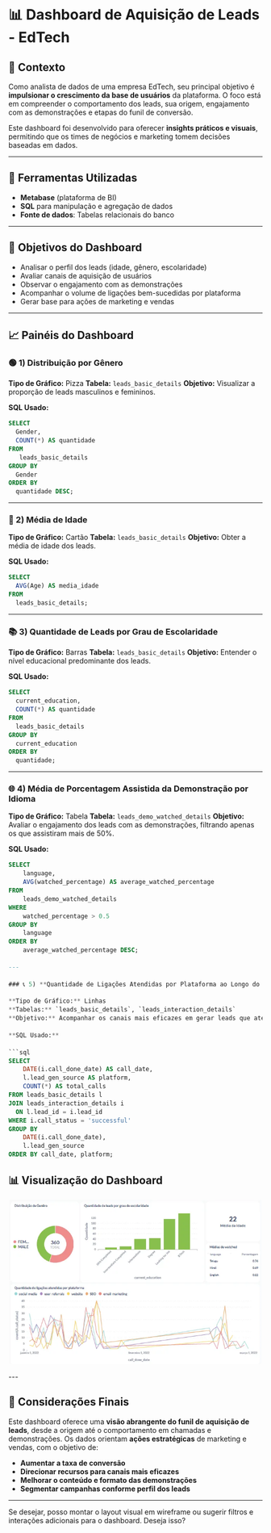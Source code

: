  # 📊 Dashboard de Aquisição de Leads - EdTech

## 📌 Contexto

Como analista de dados de uma empresa EdTech, seu principal objetivo é **impulsionar o crescimento da base de usuários** da plataforma. O foco está em compreender o comportamento dos leads, sua origem, engajamento com as demonstrações e etapas do funil de conversão.

Este dashboard foi desenvolvido para oferecer **insights práticos e visuais**, permitindo que os times de negócios e marketing tomem decisões baseadas em dados.

---

## 🔧 Ferramentas Utilizadas

* **Metabase** (plataforma de BI)
* **SQL** para manipulação e agregação de dados
* **Fonte de dados**: Tabelas relacionais do banco

---

## 🎯 Objetivos do Dashboard

* Analisar o perfil dos leads (idade, gênero, escolaridade)
* Avaliar canais de aquisição de usuários
* Observar o engajamento com as demonstrações
* Acompanhar o volume de ligações bem-sucedidas por plataforma
* Gerar base para ações de marketing e vendas

---

## 📈 Painéis do Dashboard

### 🟢 1) **Distribuição por Gênero**

**Tipo de Gráfico:** Pizza
**Tabela:** `leads_basic_details`
**Objetivo:** Visualizar a proporção de leads masculinos e femininos.

**SQL Usado:**

```sql
SELECT
  Gender,
  COUNT(*) AS quantidade
FROM
   leads_basic_details
GROUP BY
  Gender
ORDER BY
  quantidade DESC;

```

---

### 🔢 2) **Média de Idade**

**Tipo de Gráfico:** Cartão
**Tabela:** `leads_basic_details`
**Objetivo:** Obter a média de idade dos leads.

**SQL Usado:**

```sql
SELECT
  AVG(Age) AS media_idade
FROM
  leads_basic_details;
```

---

### 📚 3) **Quantidade de Leads por Grau de Escolaridade**

**Tipo de Gráfico:** Barras
**Tabela:** `leads_basic_details`
**Objetivo:** Entender o nível educacional predominante dos leads.

**SQL Usado:**

```sql
SELECT
  current_education,
  COUNT(*) AS quantidade
FROM
  leads_basic_details
GROUP BY
  current_education
ORDER BY
  quantidade;
```

---

### 🌐 4) **Média de Porcentagem Assistida da Demonstração por Idioma**

**Tipo de Gráfico:** Tabela
**Tabela:** `leads_demo_watched_details`
**Objetivo:** Avaliar o engajamento dos leads com as demonstrações, filtrando apenas os que assistiram mais de 50%.

**SQL Usado:**

```sql
SELECT 
    language,
    AVG(watched_percentage) AS average_watched_percentage
FROM 
    leads_demo_watched_details
WHERE 
    watched_percentage > 0.5
GROUP BY 
    language
ORDER BY 
    average_watched_percentage DESC;

---

### 📞 5) **Quantidade de Ligações Atendidas por Plataforma ao Longo do Tempo**

**Tipo de Gráfico:** Linhas
**Tabelas:** `leads_basic_details`, `leads_interaction_details`
**Objetivo:** Acompanhar os canais mais eficazes em gerar leads que atendem ligações ao longo do tempo.

**SQL Usado:**

```sql
SELECT
    DATE(i.call_done_date) AS call_date,
    l.lead_gen_source AS platform,
    COUNT(*) AS total_calls
FROM leads_basic_details l
JOIN leads_interaction_details i
  ON l.lead_id = i.lead_id
WHERE i.call_status = 'successful'
GROUP BY
    DATE(i.call_done_date),
    l.lead_gen_source
ORDER BY call_date, platform;

```
## 📊 **Visualização do Dashboard**  

<p align="center">
  <img src="./imagens/dash.webp" width="500px">
</p> 
---

## 📍 Considerações Finais

Este dashboard oferece uma **visão abrangente do funil de aquisição de leads**, desde a origem até o comportamento em chamadas e demonstrações. Os dados orientam **ações estratégicas** de marketing e vendas, com o objetivo de:

* **Aumentar a taxa de conversão**
* **Direcionar recursos para canais mais eficazes**
* **Melhorar o conteúdo e formato das demonstrações**
* **Segmentar campanhas conforme perfil dos leads**

---

Se desejar, posso montar o layout visual em wireframe ou sugerir filtros e interações adicionais para o dashboard. Deseja isso?
                                                 


